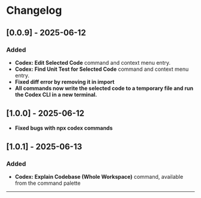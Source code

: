 # Changelog

## [0.0.9] - 2025-06-12

### Added
- **Codex: Edit Selected Code** command and context menu entry.  
- **Codex: Find Unit Test for Selected Code** command and context menu entry.
- **Fixed diff error by removing it in import**  
- **All commands now write the selected code to a temporary file and run the Codex CLI in a new terminal.**

## [1.0.0] - 2025-06-12
- **Fixed bugs with npx codex commands**  

## [1.0.1] - 2025-06-13

### Added
- **Codex: Explain Codebase (Whole Workspace)** command, available from the command palette
---